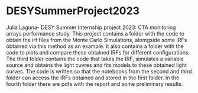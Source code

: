 # DESYSummerProject2023
Júlia Laguna- DESY Summer Internship project 2023: CTA monitoring arrays performance study.
This project contains a folder with the code to obtain the irf files from the Monte Carlo Simulations, alomgside some IRFs obtained via this method as an example. 
It also contains a folder with the code to plots and compare these obtained IRFs for different configurations.
The third folder contains the code that takes the IRF, simulates a variable source and obtains the light cuvres and fits models to these obtained light curves.
The code is written so that the notebooks from the second and third folder can access the IRFs obtained and stored in the first folder. 
In the fourth folder there are pdfs with the report and some preliminary results.
